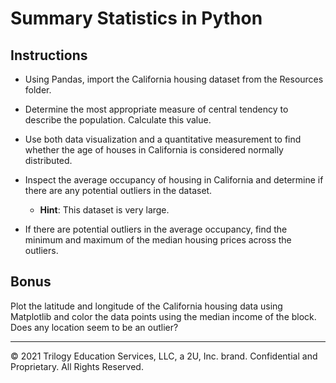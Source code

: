 # Summary Statistics in Python

## Instructions

* Using Pandas, import the California housing dataset from the Resources folder.

* Determine the most appropriate measure of central tendency to describe the population. Calculate this value.

* Use both data visualization and a quantitative measurement to find whether the age of houses in California is considered normally distributed.

* Inspect the average occupancy of housing in California and determine if there are any potential outliers in the dataset.

  * **Hint**: This dataset is very large.

* If there are potential outliers in the average occupancy, find the minimum and maximum of the median housing prices across the outliers.

## Bonus

Plot the latitude and longitude of the California housing data using Matplotlib and color the data points using the median income of the block. Does any location seem to be an outlier?

- - -

© 2021 Trilogy Education Services, LLC, a 2U, Inc. brand. Confidential and Proprietary. All Rights Reserved.
